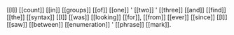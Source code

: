 [[I]] [[count]] [[in]] [[groups]] [[of]] [[one]] ' [[two]] ' [[three]] [[and]] [[find]] [[the]] [[syntax]] [[I]] [[was]] [[looking]] [[for]], [[from]] [[ever]] [[since]] [[I]] [[saw]] [[between]] [[enumeration]] ' [[phrase]] [[mark]].